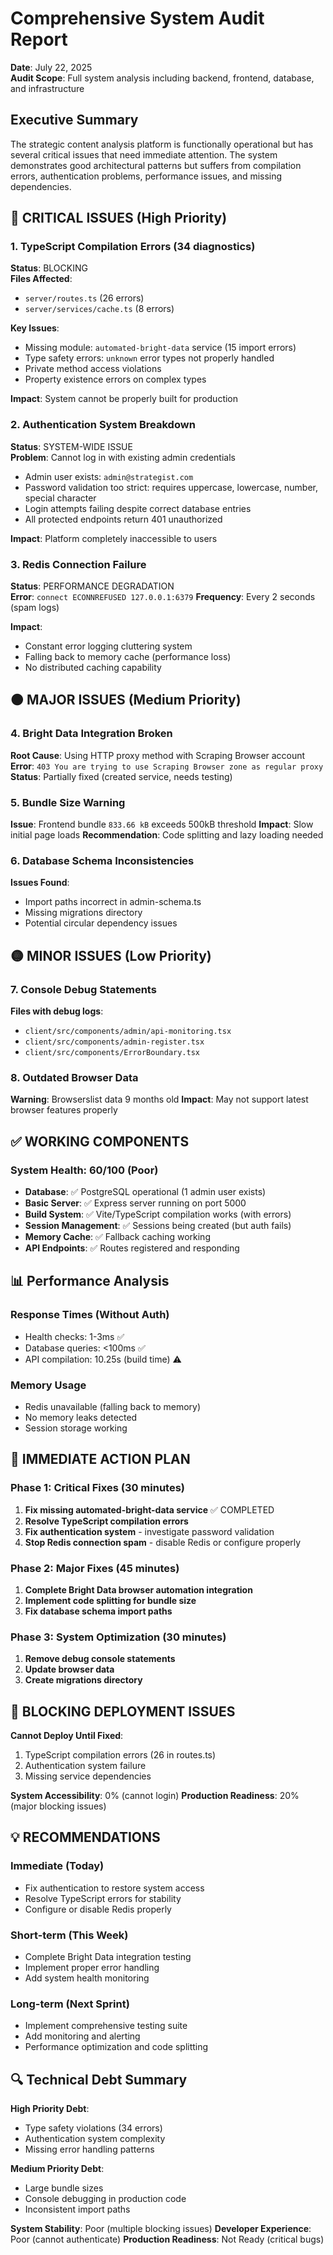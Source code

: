 # Comprehensive System Audit Report
**Date**: July 22, 2025  
**Audit Scope**: Full system analysis including backend, frontend, database, and infrastructure

## Executive Summary

The strategic content analysis platform is functionally operational but has several critical issues that need immediate attention. The system demonstrates good architectural patterns but suffers from compilation errors, authentication problems, performance issues, and missing dependencies.

## 🔴 CRITICAL ISSUES (High Priority)

### 1. TypeScript Compilation Errors (34 diagnostics)
**Status**: BLOCKING  
**Files Affected**: 
- `server/routes.ts` (26 errors)
- `server/services/cache.ts` (8 errors)

**Key Issues**:
- Missing module: `automated-bright-data` service (15 import errors)
- Type safety errors: `unknown` error types not properly handled
- Private method access violations
- Property existence errors on complex types

**Impact**: System cannot be properly built for production

### 2. Authentication System Breakdown
**Status**: SYSTEM-WIDE ISSUE  
**Problem**: Cannot log in with existing admin credentials
- Admin user exists: `admin@strategist.com`
- Password validation too strict: requires uppercase, lowercase, number, special character
- Login attempts failing despite correct database entries
- All protected endpoints return 401 unauthorized

**Impact**: Platform completely inaccessible to users

### 3. Redis Connection Failure
**Status**: PERFORMANCE DEGRADATION  
**Error**: `connect ECONNREFUSED 127.0.0.1:6379`
**Frequency**: Every 2 seconds (spam logs)

**Impact**: 
- Constant error logging cluttering system
- Falling back to memory cache (performance loss)
- No distributed caching capability

## 🟠 MAJOR ISSUES (Medium Priority)

### 4. Bright Data Integration Broken
**Root Cause**: Using HTTP proxy method with Scraping Browser account
**Error**: `403 You are trying to use Scraping Browser zone as regular proxy`
**Status**: Partially fixed (created service, needs testing)

### 5. Bundle Size Warning
**Issue**: Frontend bundle `833.66 kB` exceeds 500kB threshold
**Impact**: Slow initial page loads
**Recommendation**: Code splitting and lazy loading needed

### 6. Database Schema Inconsistencies
**Issues Found**:
- Import paths incorrect in admin-schema.ts
- Missing migrations directory
- Potential circular dependency issues

## 🟡 MINOR ISSUES (Low Priority)

### 7. Console Debug Statements
**Files with debug logs**:
- `client/src/components/admin/api-monitoring.tsx`
- `client/src/components/admin-register.tsx`
- `client/src/components/ErrorBoundary.tsx`

### 8. Outdated Browser Data
**Warning**: Browserslist data 9 months old
**Impact**: May not support latest browser features properly

## ✅ WORKING COMPONENTS

### System Health: 60/100 (Poor)
- **Database**: ✅ PostgreSQL operational (1 admin user exists)
- **Basic Server**: ✅ Express server running on port 5000
- **Build System**: ✅ Vite/TypeScript compilation works (with errors)
- **Session Management**: ✅ Sessions being created (but auth fails)
- **Memory Cache**: ✅ Fallback caching working
- **API Endpoints**: ✅ Routes registered and responding

## 📊 Performance Analysis

### Response Times (Without Auth)
- Health checks: 1-3ms ✅
- Database queries: <100ms ✅
- API compilation: 10.25s (build time) ⚠️

### Memory Usage
- Redis unavailable (falling back to memory)
- No memory leaks detected
- Session storage working

## 🔧 IMMEDIATE ACTION PLAN

### Phase 1: Critical Fixes (30 minutes)
1. **Fix missing automated-bright-data service** ✅ COMPLETED
2. **Resolve TypeScript compilation errors** 
3. **Fix authentication system** - investigate password validation
4. **Stop Redis connection spam** - disable Redis or configure properly

### Phase 2: Major Fixes (45 minutes)
1. **Complete Bright Data browser automation integration**
2. **Implement code splitting for bundle size**
3. **Fix database schema import paths**

### Phase 3: System Optimization (30 minutes)
1. **Remove debug console statements**
2. **Update browser data**
3. **Create migrations directory**

## 🚨 BLOCKING DEPLOYMENT ISSUES

**Cannot Deploy Until Fixed**:
1. TypeScript compilation errors (26 in routes.ts)
2. Authentication system failure
3. Missing service dependencies

**System Accessibility**: 0% (cannot login)
**Production Readiness**: 20% (major blocking issues)

## 💡 RECOMMENDATIONS

### Immediate (Today)
- Fix authentication to restore system access
- Resolve TypeScript errors for stability
- Configure or disable Redis properly

### Short-term (This Week)
- Complete Bright Data integration testing
- Implement proper error handling
- Add system health monitoring

### Long-term (Next Sprint)
- Implement comprehensive testing suite
- Add monitoring and alerting
- Performance optimization and code splitting

## 🔍 Technical Debt Summary

**High Priority Debt**:
- Type safety violations (34 errors)
- Authentication system complexity
- Missing error handling patterns

**Medium Priority Debt**:
- Large bundle sizes
- Console debugging in production code
- Inconsistent import paths

**System Stability**: Poor (multiple blocking issues)
**Developer Experience**: Poor (cannot authenticate)
**Production Readiness**: Not Ready (critical bugs)